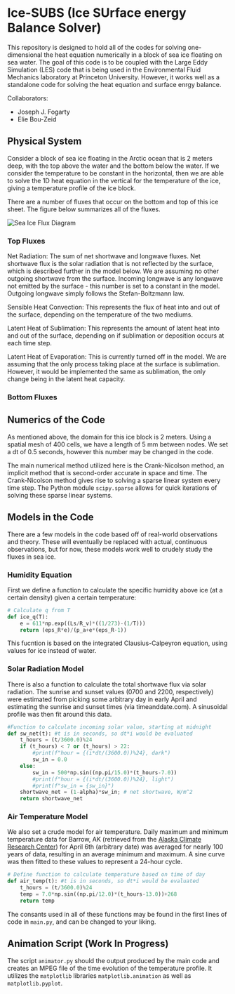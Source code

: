 # Ice-SUBS (Ice SUrface energy Balance Solver)

This repository is designed to hold all of the codes for solving one-dimensional the heat equation numerically in a block of sea ice floating on sea water. The goal of this code is to be coupled with the Large Eddy Simulation (LES) code that is being used in the Environmental Fluid Mechanics laboratory at Princeton University. However, it works well as a standalone code for solving the heat equation and surface enrgy balance.

Collaborators:
- Joseph J. Fogarty
- Elie Bou-Zeid

## Physical System

Consider a block of sea ice floating in the Arctic ocean that is 2 meters deep, with the top above the water and the bottom below the water. If we consider the temperature to be constant in the horizontal, then we are able to solve the 1D heat equation in the vertical for the temperature of the ice, giving a temperature profile of the ice block.

There are a number of fluxes that occur on the bottom and top of this ice sheet. The figure below summarizes all of the fluxes.

![Sea Ice Flux Diagram](https://github.com/jjf1218/seaicecode/blob/master/img/seaicefluxes.jpg "Sea Ice Flux Diagram")

### Top Fluxes

Net Radiation: The sum of net shortwave and longwave fluxes. Net shortwave flux is the solar radiation that is not reflected by the surface, which is described further in the model below. We are assuming no other outgoing shortwave from the surface. Incoming longwave is any longwave not emitted by the surface - this number is set to a constant in the model. Outgoing longwave simply follows the Stefan-Boltzmann law.

Sensible Heat Convection: This represents the flux of heat into and out of the surface, depending on the temperature of the two mediums.

Latent Heat of Sublimation: This represents the amount of latent heat into and out of the surface, depending on if sublimation or deposition occurs at each time step.

Latent Heat of Evaporation: This is currently turned off in the model. We are assuming that the only process taking place at the surface is sublimation. However, it would be implemented the same as sublimation, the only change being in the latent heat capacity.

### Bottom Fluxes

## Numerics of the Code

As mentioned above, the domain for this ice block is 2 meters. Using a spatial mesh of 400 cells, we have a length of 5 mm between nodes. We set a dt of 0.5 seconds, however this number may be changed in the code.

The main numerical method utilized here is the Crank-Nicolson method, an implicit method that is second-order accurate in space and time. The Crank-Nicolson method gives rise to solving a sparse linear system every time step. The Python module `scipy.sparse` allows for quick iterations of solving these sparse linear systems.

## Models in the Code

There are a few models in the code based off of real-world observations and theory. These will eventually be replaced with actual, continuous observations, but for now, these models work well to crudely study the fluxes in sea ice.

### Humidity Equation

First we define a function to calculate the specific humidity above ice (at a certain density) given a certain temperature:

```python
# Calculate q from T
def ice_q(T):
    e = 611*np.exp((Ls/R_v)*((1/273)-(1/T)))
    return (eps_R*e)/(p_a+e*(eps_R-1))
```
This fucntion is based on the integrated Clausius-Calpeyron equation, using values for ice instead of water.

### Solar Radiation Model

There is also a function to calculate the total shortwave flux via solar radiation. The sunrise and sunset values (0700 and 2200, respectively) were estimated from picking some arbitrary day in early April and estimating the sunrise and sunset times (via timeanddate.com). A sinusoidal profile was then fit around this data.

```python
#Function to calculate incoming solar value, starting at midnight
def sw_net(t): #t is in seconds, so dt*i would be evaluated
    t_hours = (t/3600.0)%24
    if (t_hours) < 7 or (t_hours) > 22:
        #print(f"hour = {(i*dt/(3600.0))%24}, dark")
        sw_in = 0.0
    else:
        sw_in = 500*np.sin((np.pi/15.0)*(t_hours-7.0))
        #print(f"hour = {(i*dt/(3600.0))%24}, light")
        #print(f"sw_in = {sw_in}")
    shortwave_net = (1-alpha)*sw_in; # net shortwave, W/m^2 
    return shortwave_net
```

### Air Temperature Model

We also set a crude model for air temperature. Daily maximum and minimum temperature data for Barrow, AK (retrieved from the [Alaska Climate Research Center](http://climate.gi.alaska.edu/AKweather/Index.html "AK Climate Research Center")) for April 6th (arbitrary date) was averaged for nearly 100 years of data, resulting in an average minimum and maximum. A sine curve was then fitted to these values to represent a 24-hour cycle.

```python
# Define function to calculate temperature based on time of day
def air_temp(t): #t is in seconds, so dt*i would be evaluated
    t_hours = (t/3600.0)%24
    temp = 7.0*np.sin((np.pi/12.0)*(t_hours-13.0))+268
    return temp
```

The consants used in all of these functions may be found in the first lines of code in `main.py`, and can be changed to your liking.

## Animation Script (Work In Progress)

The script `animator.py` should the output produced by the main code and creates an MPEG file of the time evolution of the temperature profile. It utilizes the `matplotlib` libraries `matplotlib.animation` as well as `matplotlib.pyplot`.



